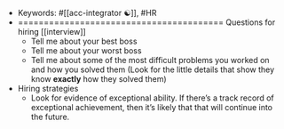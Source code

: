 - Keywords: #[[acc-integrator ☯️]], #HR
- ========================================
Questions for hiring [[interview]]
    - Tell me about your best boss
    - Tell me about your worst boss
    - Tell me about some of the most difficult problems you worked on and how you solved them (Look for the little details that show they know __exactly__ how they solved them)
- Hiring strategies
    - Look for evidence of exceptional ability. If there’s a track record of exceptional achievement, then it’s likely that that will continue into the future.
